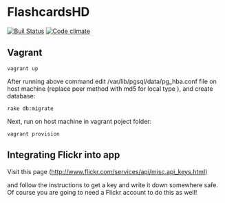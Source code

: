 # FlashcardsHD
[![Buil Status](https://travis-ci.org/Osshrp/flashcardsHD.png)](https://travis-ci.org/Osshrp/flashcardsHD)
[![Code climate](https://codeclimate.com/github/Osshrp/flashcardsHD.png)](https://codeclimate.com/github/Osshrp/flashcardsHD)

## Vagrant

    vagrant up

After running above command edit /var/lib/pgsql/data/pg_hba.conf file 
on host machine (replace peer method with md5 for local type ),
and create database:

    rake db:migrate

Next, run on host machine in vagrant poject folder:

    vagrant provision

## Integrating Flickr into app

Visit this page (http://www.flickr.com/services/api/misc.api_keys.html)

 and follow the instructions to get a key and write it down somewhere safe. Of course you are going to need a Flickr account to do this as well!

